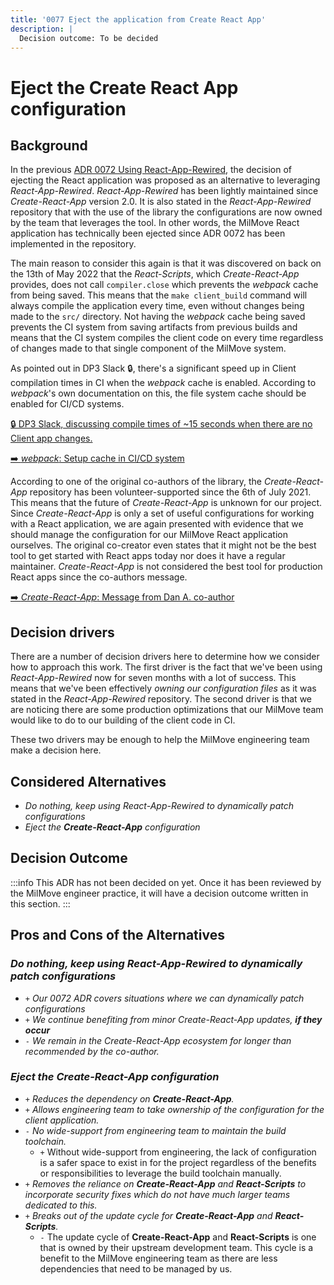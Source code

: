 ```yaml
---
title: '0077 Eject the application from Create React App'
description: |
  Decision outcome: To be decided
---
```


# Eject the Create React App configuration

<!-- **User Story:** *[ticket/issue-number]* -->

## Background

In the previous [ADR 0072 Using React-App-Rewired][adr-0072], the decision of
ejecting the React application was proposed as an alternative to leveraging
_React-App-Rewired_. _React-App-Rewired_ has been lightly maintained since
_Create-React-App_ version 2.0. It is also stated in the _React-App-Rewired_
repository that with the use of the library the configurations are now owned by
the team that leverages the tool. In other words, the MilMove React application
has technically been ejected since ADR 0072 has been implemented in the
repository.

[adr-0072]: ./0072-using-react-app-rewired.md

The main reason to consider this again is that it was discovered on back on the
13th of May 2022 that the _React-Scripts_, which _Create-React-App_ provides,
does not call `compiler.close` which prevents the *webpack* cache from being
saved. This means that the `make client_build` command will always compile the
application every time, even without changes being made to the `src/` directory.
Not having the *webpack* cache being saved prevents the CI system from saving artifacts from previous builds and means
that the CI system compiles the client code on every time regardless of changes
made to that single component of the MilMove system.

As pointed out in DP3 Slack 🔒, there's a significant speed up in Client
compilation times in CI when the *webpack* cache is enabled. According to
*webpack*'s own documentation on this, the file system cache should be enabled
for CI/CD systems.

[🔒 DP3 Slack, discussing compile times of ~15 seconds when there are no Client app changes.](https://ustcdp3.slack.com/archives/CTQQJD3G8/p1672775265604429)

[➡️  *webpack*: Setup cache in CI/CD system](https://webpack.js.org/configuration/cache/#setup-cache-in-cicd-system)

According to one of the original co-authors of the library, the _Create-React-App_ 
repository has been volunteer-supported since the 6th of July 2021. This means that 
the future of _Create-React-App_ is unknown for our project. 
Since _Create-React-App_ is only a set of useful
configurations for working with a React application, we are again presented with
evidence that we should manage the configuration for our MilMove React
application ourselves. The original co-creator even states that it might not be
the best tool to get started with React apps today nor does it have a regular
maintainer. _Create-React-App_ is not considered the best tool for production
React apps since the co-authors message.

[ ➡️  _Create-React-App_: Message from Dan A. co-author](https://github.com/facebook/create-react-app/issues/11180#issuecomment-874748552)

## Decision drivers

There are a number of decision drivers here to determine how we consider how to
approach this work. The first driver is the fact that we've been using
_React-App-Rewired_ now for seven months with a lot of success. This means that
we've been effectively _owning our configuration files_ as it was stated in the
_React-App-Rewired_ repository. The second driver is that we are noticing there
are some production optimizations that our MilMove team would like to do to our
building of the client code in CI.

These two drivers may be enough to help the MilMove engineering team make a
decision here.

## Considered Alternatives

* *Do nothing, keep using React-App-Rewired to dynamically patch configurations*
* *Eject the __Create-React-App__ configuration*

## Decision Outcome

:::info
This ADR has not been decided on yet. Once it has been reviewed by the MilMove
engineer practice, it will have a decision outcome written in this section.
:::

## Pros and Cons of the Alternatives

### *Do nothing, keep using React-App-Rewired to dynamically patch configurations*

* `+` *Our 0072 ADR covers situations where we can dynamically patch
  configurations*
* `+` *We continue benefiting from minor _Create-React-App_ updates, __if they
  occur__*
* `-` *We remain in the _Create-React-App_ ecosystem for longer than recommended
  by the co-author.*

### *Eject the __Create-React-App__ configuration*

* `+` *Reduces the dependency on **Create-React-App**.*
* `+` *Allows engineering team to take ownership of the configuration for the
  client application.*
* `-` *No wide-support from engineering team to maintain the build toolchain.*
  * `+` Without wide-support from engineering, the lack of configuration is a safer
  space to exist in for the project regardless of the benefits or
  responsibilities to leverage the build toolchain manually.
* `+` *Removes the reliance on **Create-React-App** and **React-Scripts** to
  incorporate security fixes which do not have much larger teams dedicated to
  this.*
* `+` *Breaks out of the update cycle for **Create-React-App** and
  **React-Scripts**.*
  * `-` The update cycle of **Create-React-App** and **React-Scripts** is one that
  is owned by their upstream development team. This cycle is a benefit to the
  MilMove engineering team as there are less dependencies that need to be
  managed by us.

